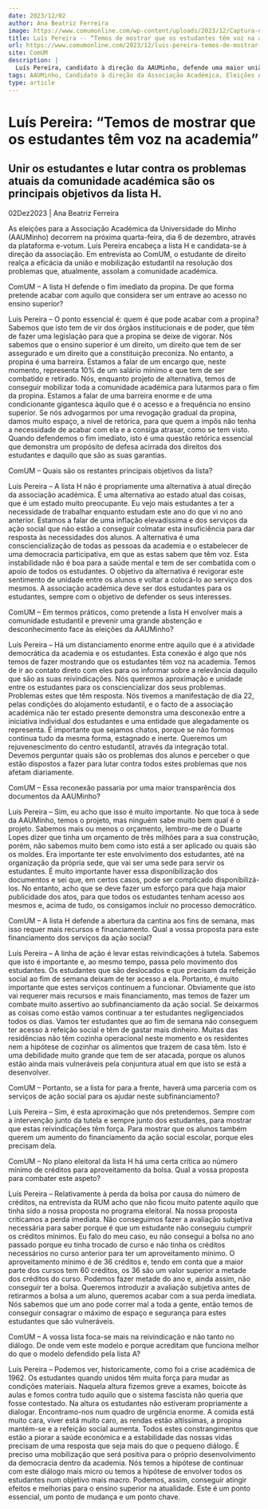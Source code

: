 ```yaml
---
date: 2023/12/02
author: Ana Beatriz Ferreira
image: https://www.comumonline.com/wp-content/uploads/2023/12/Captura-de-Ecra-278-1500x734.png
title: Luís Pereira -- “Temos de mostrar que os estudantes têm voz na academia”
url: https://www.comumonline.com/2023/12/luis-pereira-temos-de-mostrar-que-os-estudantes-tem-voz-na-academia/
site: ComUM
description: |
  Luís Pereira, candidato à direção da AAUMinho, defende uma maior união entre os estudantes e uma luta contra os problemas atuais da comunidade académica.
tags: AAUMinho, Candidato à direção da Associação Académica, Eleições AAUMinho 2023
type: article
---
```



# Luís Pereira: “Temos de mostrar que os estudantes têm voz na academia”

## Unir os estudantes e lutar contra os problemas atuais da comunidade académica são os principais objetivos da lista H.

02Dez2023 | Ana Beatriz Ferreira

As eleições para a Associação Académica da Universidade do Minho (AAUMinho) decorrem na próxima quarta-feira, dia 6 de dezembro, através da plataforma e-votum. Luís Pereira encabeça a lista H e candidata-se à direção da associação. Em entrevista ao ComUM, o estudante de direito realça a eficácia da união e mobilização estudantil na resolução dos problemas que, atualmente, assolam a comunidade académica.



ComUM – A lista H defende o fim imediato da propina. De que forma pretende acabar com aquilo que considera ser um entrave ao acesso no ensino superior?

Luís Pereira – O ponto essencial é: quem é que pode acabar com a propina? Sabemos que isto tem de vir dos órgãos institucionais e de poder, que têm de fazer uma legislação para que a propina se deixe de vigorar. Nós sabemos que o ensino superior é um direito, um direito que tem de ser assegurado e um direito que a constituição preconiza. No entanto, a propina é uma barreira. Estamos a falar de um encargo que, neste momento, representa 10% de um salário mínimo e que tem de ser combatido e retirado. Nós, enquanto projeto de alternativa, temos de conseguir mobilizar toda a comunidade académica para lutarmos para o fim da propina. Estamos a falar de uma barreira enorme e de uma condicionante gigantesca àquilo que é o acesso e a frequência no ensino superior. Se nós advogarmos por uma revogação gradual da propina, damos muito espaço, a nível de retórica, para que quem a impôs não tenha a necessidade de acabar com ela e a consiga atrasar, como se tem visto. Quando defendemos o fim imediato, isto é uma questão retórica essencial que demonstra um propósito de defesa acirrada dos direitos dos estudantes e daquilo que são as suas garantias.

ComUM – Quais são os restantes principais objetivos da lista?

Luís Pereira – A lista H não é propriamente uma alternativa à atual direção da associação académica. É uma alternativa ao estado atual das coisas, que é um estado muito preocupante. Eu vejo mais estudantes a ter a necessidade de trabalhar enquanto estudam este ano do que vi no ano anterior. Estamos a falar de uma inflação elevadíssima e dos serviços da ação social que não estão a conseguir colmatar esta insuficiência para dar resposta às necessidades dos alunos. A alternativa é uma consciencialização de todas as pessoas da academia e o estabelecer de uma democracia participativa, em que as estas sabem que têm voz. Esta instabilidade não é boa para a saúde mental e tem de ser combatida com o apoio de todos os estudantes. O objetivo da alternativa é revigorar este sentimento de unidade entre os alunos e voltar a colocá-lo ao serviço dos mesmos. A associação académica deve ser dos estudantes para os estudantes, sempre com o objetivo de defender os seus interesses.

ComUM – Em termos práticos, como pretende a lista H envolver mais a comunidade estudantil e prevenir uma grande abstenção e desconhecimento face às eleições da AAUMinho?

Luís Pereira – Há um distanciamento enorme entre aquilo que é a atividade democrática da academia e os estudantes. Esta conexão é algo que nós temos de fazer mostrando que os estudantes têm voz na academia. Temos de ir ao contato direto com eles para os informar sobre a relevância daquilo que são as suas reivindicações. Nós queremos aproximação e unidade entre os estudantes para os consciencializar dos seus problemas. Problemas estes que têm resposta. Nós tivemos a manifestação de dia 22, pelas condições do alojamento estudantil, e o facto de a associação académica não ter estado presente demonstra uma desconexão entre a iniciativa individual dos estudantes e uma entidade que alegadamente os representa. É importante que sejamos chatos, porque se não formos continua tudo da mesma forma, estagnado e inerte. Queremos um rejuvenescimento do centro estudantil, através da integração total. Devemos perguntar quais são os problemas dos alunos e perceber o que estão dispostos a fazer para lutar contra todos estes problemas que nos afetam diariamente.

ComUM – Essa reconexão passaria por uma maior transparência dos documentos da AAUMinho?

Luís Pereira – Sim, eu acho que isso é muito importante. No que toca à sede da AAUMinho, temos o projeto, mas ninguém sabe muito bem qual é o projeto. Sabemos mais ou menos o orçamento, lembro-me de o Duarte Lopes dizer que tinha um orçamento de três milhões para a sua construção, porém, não sabemos muito bem como isto está a ser aplicado ou quais são os moldes. Era importante ter este envolvimento dos estudantes, até na organização da própria sede, que vai ser uma sede para servir os estudantes. É muito importante haver essa disponibilização dos documentos e sei que, em certos casos, pode ser complicado disponibilizá-los. No entanto, acho que se deve fazer um esforço para que haja maior publicidade dos atos, para que todos os estudantes tenham acesso aos mesmos e, acima de tudo, os consigamos incluir no processo democrático.

ComUM – A lista H defende a abertura da cantina aos fins de semana, mas isso requer mais recursos e financiamento. Qual a vossa proposta para este financiamento dos serviços da ação social?

Luís Pereira – A linha de ação é levar estas reivindicações à tutela. Sabemos que isto é importante e, ao mesmo tempo, passa pelo movimento dos estudantes. Os estudantes que são deslocados e que precisam da refeição social ao fim de semana deixam de ter acesso a ela. Portanto, é muito importante que estes serviços continuem a funcionar. Obviamente que isto vai requerer mais recursos e mais financiamento, mas temos de fazer um combate muito assertivo ao subfinanciamento da ação social. Se deixarmos as coisas como estão vamos continuar a ter estudantes negligenciados todos os dias. Vamos ter estudantes que ao fim de semana não conseguem ter acesso à refeição social e têm de gastar mais dinheiro. Muitas das residências não têm cozinha operacional neste momento e os residentes nem a hipótese de cozinhar os alimentos que trazem de casa têm. Isto é uma debilidade muito grande que tem de ser atacada, porque os alunos estão ainda mais vulneráveis pela conjuntura atual em que isto se está a desenvolver.

ComUM – Portanto, se a lista for para a frente, haverá uma parceria com os serviços de ação social para os ajudar neste subfinanciamento?

Luís Pereira – Sim, é esta aproximação que nós pretendemos. Sempre com a intervenção junto da tutela e sempre junto dos estudantes, para mostrar que estas reivindicações têm força. Para mostrar que os alunos também querem um aumento do financiamento da ação social escolar, porque eles precisam dela.

ComUM – No plano eleitoral da lista H há uma certa crítica ao número mínimo de créditos para aproveitamento da bolsa. Qual a vossa proposta para combater este aspeto?

Luís Pereira – Relativamente à perda da bolsa por causa do número de créditos, na entrevista da RUM acho que não ficou muito patente aquilo que tinha sido a nossa proposta no programa eleitoral. Na nossa proposta criticamos a perda imediata. Não conseguimos fazer a avaliação subjetiva necessária para saber porque é que um estudante não conseguiu cumprir os créditos mínimos. Eu falo do meu caso, eu não consegui a bolsa no ano passado porque eu tinha trocado de curso e não tinha os créditos necessários no curso anterior para ter um aproveitamento mínimo. O aproveitamento mínimo é de 36 créditos e, tendo em conta que a maior parte dos cursos tem 60 créditos, os 36 são um valor superior a metade dos créditos do curso. Podemos fazer metade do ano e, ainda assim, não conseguir ter a bolsa. Queremos introduzir a avaliação subjetiva antes de retirarmos a bolsa a um aluno, queremos acabar com a sua perda imediata. Nós sabemos que um ano pode correr mal a toda a gente, então temos de conseguir consagrar o máximo de espaço e segurança para estes estudantes que são vulneráveis.

ComUM – A vossa lista foca-se mais na reivindicação e não tanto no diálogo. De onde vem este modelo e porque acreditam que funciona melhor do que o modelo defendido pela lista A?

Luís Pereira – Podemos ver, historicamente, como foi a crise académica de 1962. Os estudantes quando unidos têm muita força para mudar as condições materiais. Naquela altura fizemos greve a exames, boicote às aulas e fomos contra tudo aquilo que o sistema fascista não queria que fosse contestado. Na altura os estudantes não estiveram propriamente a dialogar. Encontramo-nos num quadro de urgência enorme. A comida está muito cara, viver está muito caro, as rendas estão altíssimas, a propina mantém-se e a refeição social aumenta. Todos estes constrangimentos que estão a piorar a saúde económica e a estabilidade das nossas vidas precisam de uma resposta que seja mais do que o pequeno diálogo. É preciso uma mobilização que será positiva para o próprio desenvolvimento da democracia dentro da academia. Nós temos a hipótese de continuar com este diálogo mais micro ou temos a hipótese de envolver todos os estudantes num objetivo mais macro. Podemos, assim, conseguir atingir efeitos e melhorias para o ensino superior na atualidade. Este é um ponto essencial, um ponto de mudança e um ponto chave.
